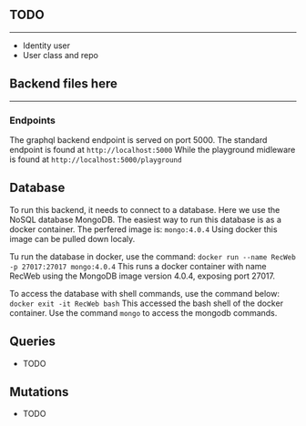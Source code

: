 ## TODO
------
- Identity user
- User class and repo


## Backend files here
------
### Endpoints
The graphql backend endpoint is served on port 5000.
The standard endpoint is found at
``` http://localhost:5000 ```
While the playground midleware is found at
``` http://localhost:5000/playground ```

## Database
To run this backend, it needs to connect to a database.
Here we use the NoSQL database MongoDB. The easiest way to run this database is as a docker container.
The perfered image is:
``` mongo:4.0.4 ```
Using docker this image can be pulled down localy.

Tu run the database in docker, use the command:
``` docker run --name RecWeb -p 27017:27017 mongo:4.0.4 ```
This runs a docker container with name RecWeb using the MongoDB image version 4.0.4, exposing port 27017.

To access the database with shell commands, use the command below:
``` docker exit -it RecWeb bash ```
This accessed the bash shell of the docker container.
Use the command ``` mongo ``` to access the mongodb commands.


## Queries
- TODO


## Mutations
- TODO